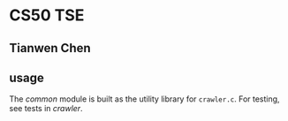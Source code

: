 # CS50 TSE
## Tianwen Chen

## usage
The *common* module is built as the utility library for `crawler.c`. 
For testing, see tests in *crawler*.